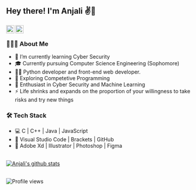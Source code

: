 <h2> Hey there! I'm Anjali ✌🌟</h2>

<a href="https://www.linkedin.com/in/anjalisharma29/">
  <img align="left" alt="Anjali's LinkdeIN" width="22px" src="https://cdn2.iconfinder.com/data/icons/social-media-2199/64/social_media_isometric_14-linkedin-256.png" />
</a>
<a href="https://www.instagram.com/anjalisharma29615/">
  <img align="left" alt="Anjali's Instagram" width="22px" src="https://cdn2.iconfinder.com/data/icons/social-media-2199/64/social_media_isometric_3-instagram-256.png" />
</a>
<br>
<h3> 👨🏻‍💻 About Me </h3>

- 🔭 I’m currently learning Cyber Security
- 🎓 Currently pursuing Computer Science Engineering (Sophomore) 
- 👨‍💻 Python developer and front-end web developer.
- 🔭 Exploring Competetive Programming
- 🌱 Enthusiast in Cyber Security and Machine Learning
- ⚡ Life shrinks and expands on the proportion of your willingness to take risks and try new things 

<h3>🛠 Tech Stack</h3>

- 💻 C | C++ | Java | JavaScript
- 🔧 Visual Studio Code | Brackets | GitHub
- 💽 Adobe Xd | Illustrator | Photoshop | Figma

<br>

<a href="https://github.com/anjalisharma29">
 <img align="center" src="https://github-readme-stats.vercel.app/api?username=anjalisharma29&show_icons=true&theme=light&line_height=27" alt="Anjali's github stats"/>
</a>

<br>
<br>

![Profile views](https://gpvc.arturio.dev/anjalisharma29) 

